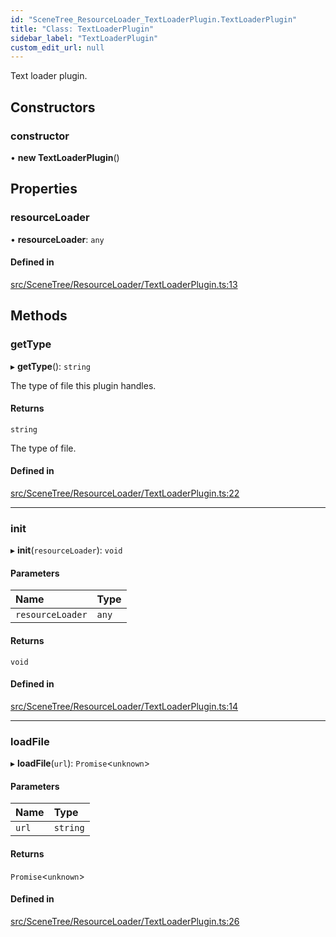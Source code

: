 ```yaml
---
id: "SceneTree_ResourceLoader_TextLoaderPlugin.TextLoaderPlugin"
title: "Class: TextLoaderPlugin"
sidebar_label: "TextLoaderPlugin"
custom_edit_url: null
---
```




Text loader plugin.

## Constructors

### constructor

• **new TextLoaderPlugin**()

## Properties

### resourceLoader

• **resourceLoader**: `any`

#### Defined in

[src/SceneTree/ResourceLoader/TextLoaderPlugin.ts:13](https://github.com/ZeaInc/zea-engine/blob/1fac85723/src/SceneTree/ResourceLoader/TextLoaderPlugin.ts#L13)

## Methods

### getType

▸ **getType**(): `string`

The type of file this plugin handles.

#### Returns

`string`

The type of file.

#### Defined in

[src/SceneTree/ResourceLoader/TextLoaderPlugin.ts:22](https://github.com/ZeaInc/zea-engine/blob/1fac85723/src/SceneTree/ResourceLoader/TextLoaderPlugin.ts#L22)

___

### init

▸ **init**(`resourceLoader`): `void`

#### Parameters

| Name | Type |
| :------ | :------ |
| `resourceLoader` | `any` |

#### Returns

`void`

#### Defined in

[src/SceneTree/ResourceLoader/TextLoaderPlugin.ts:14](https://github.com/ZeaInc/zea-engine/blob/1fac85723/src/SceneTree/ResourceLoader/TextLoaderPlugin.ts#L14)

___

### loadFile

▸ **loadFile**(`url`): `Promise`<`unknown`\>

#### Parameters

| Name | Type |
| :------ | :------ |
| `url` | `string` |

#### Returns

`Promise`<`unknown`\>

#### Defined in

[src/SceneTree/ResourceLoader/TextLoaderPlugin.ts:26](https://github.com/ZeaInc/zea-engine/blob/1fac85723/src/SceneTree/ResourceLoader/TextLoaderPlugin.ts#L26)

